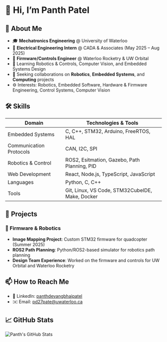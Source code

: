 # 👋 Hi, I’m Panth Patel

## 📖 About Me
- 🎓 **Mechatronics Engineering** @ University of Waterloo
- 💼 **Electrical Engineering Intern** @ CADA & Associates (May 2025 – Aug 2025)
- 🤖 **Firmware/Controls Engineer** @ Waterloo Rocketry & UW Orbital
- 🌱 Learning Robotics & Controls, Computer Vision, and Embedded Systems Design
- 👯 Seeking collaborations on **Robotics**, **Embedded Systems**, and **Computing** projects
- ⚙️ Interests: Robotics, Embedded Software, Hardware & Firmware Engineering, Control Systems, Computer Vision

## 🛠️ Skills
| **Domain**               | **Technologies & Tools**                       |
|--------------------------|------------------------------------------------|
| Embedded Systems         | C, C++, STM32, Arduino, FreeRTOS, HAL          |
| Communication Protocols  | CAN, I2C, SPI                                  |
| Robotics & Control       | ROS2, Esitmation, Gazebo, Path Planning, PID   |
| Web Development          | React, Node.js, TypeScript, JavaScript         |
| Languages                | Python, C, C++                                 |
| Tools                    | Git, Linux, VS Code, STM32CubeIDE, Make, Docker|

## 🚀 Projects

### 📡 Firmware & Robotics
- **Image Mapping Project**: Custom STM32 firmware for quadcopter (Summer 2025)
- **ROS2 Path Planning**: Python/ROS2-based simulator for robotics path planning
- **Design Team Experience**: Worked on the firmware and controls for UW Orbital and Waterloo Rocketry

## 📫 How to Reach Me
- 🔗 LinkedIn: [panthdevangbhaipatel](https://www.linkedin.com/in/panthdevangbhaipatel)
- ✉️ Email: pd27pate@uwaterloo.ca

## 📈 GitHub Stats
![Panth's GitHub Stats](https://github-readme-stats.vercel.app/api?username=panthpatel2016&show_icons=true&theme=default)

